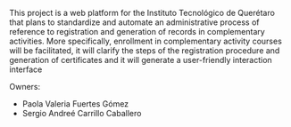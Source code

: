 This project is a web platform for the Instituto Tecnológico de Querétaro that plans to standardize 
and automate an administrative process of reference to registration and generation 
of records in complementary activities.
More specifically, enrollment in complementary activity courses will be facilitated,
it will clarify the steps of the registration procedure and generation of certificates and
it will generate a user-friendly interaction interface

Owners: 
  * Paola Valeria Fuertes Gómez
  * Sergio Andreé Carrillo Caballero
